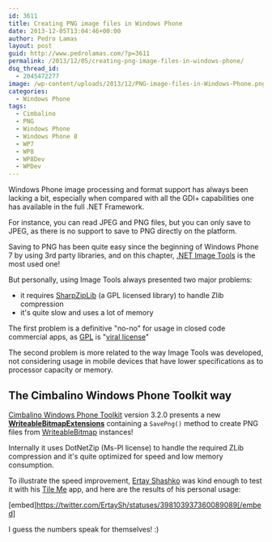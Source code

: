 ```yaml
---
id: 3611
title: Creating PNG image files in Windows Phone
date: 2013-12-05T13:04:46+00:00
author: Pedro Lamas
layout: post
guid: http://www.pedrolamas.com/?p=3611
permalink: /2013/12/05/creating-png-image-files-in-windows-phone/
dsq_thread_id:
  - 2045472277
image: /wp-content/uploads/2013/12/PNG-image-files-in-Windows-Phone.png
categories:
  - Windows Phone
tags:
  - Cimbalino
  - PNG
  - Windows Phone
  - Windows Phone 8
  - WP7
  - WP8
  - WP8Dev
  - WPDev
---
```

Windows Phone image processing and format support has always been lacking a bit, especially when compared with all the GDI+ capabilities one has available in the full .NET Framework.

For instance, you can read JPEG and PNG files, but you can only save to JPEG, as there is no support to save to PNG directly on the platform.

Saving to PNG has been quite easy since the beginning of Windows Phone 7 by using 3rd party libraries, and on this chapter, [.NET Image Tools](http://imagetools.codeplex.com/) is the most used one!

But personally, using Image Tools always presented two major problems:

* it requires [SharpZipLib](http://www.icsharpcode.net/opensource/sharpziplib/) (a GPL licensed library) to handle Zlib compression
* it's quite slow and uses a lot of memory

The first problem is a definitive "no-no" for usage in closed code commercial apps, as [GPL](http://en.wikipedia.org/wiki/GNU_General_Public_License) is "[viral license](http://en.wikipedia.org/wiki/Viral_license)"

The second problem is more related to the way Image Tools was developed, not considering usage in mobile devices that have lower specifications as to processor capacity or memory.

## The Cimbalino Windows Phone Toolkit way

[Cimbalino Windows Phone Toolkit](http://cimbalino.org/) version 3.2.0 presents a new [**WriteableBitmapExtensions**](https://github.com/Cimbalino/Cimbalino-Phone-Toolkit/blob/master/src/Cimbalino.Phone.Toolkit.Background%20%28WP71%29/Extensions/WriteableBitmapExtensions.cs) containing a `SavePng()` method to create PNG files from [WriteableBitmap](http://msdn.microsoft.com/en-us/library/windowsphone/develop/system.windows.media.imaging.writeablebitmap%28v=vs.105%29.aspx) instances!

Internally it uses DotNetZip (Ms-Pl license) to handle the required ZLib compression and it's quite optimized for speed and low memory consumption.

To illustrate the speed improvement, [Ertay Shashko](https://twitter.com/ErtaySh) was kind enough to test it with his [Tile Me](http://www.windowsphone.com/s?appid=4b113087-6abc-40fb-8e49-d02adeba1393) app, and here are the results of his personal usage:

[embed]https://twitter.com/ErtaySh/statuses/398103937360089089[/embed]

I guess the numbers speak for themselves! :)